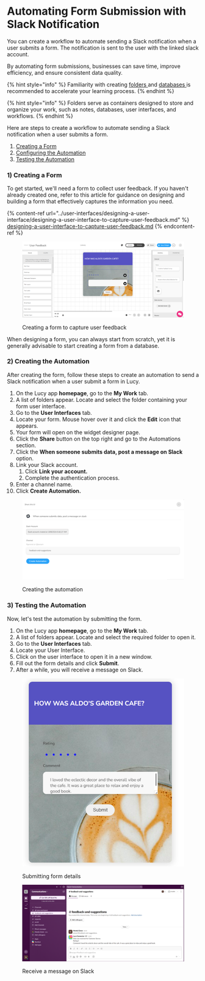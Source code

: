 # Automating Form Submission with Slack Notification

You can create a workflow to automate sending a Slack notification when a user submits a form. The notification is sent to the user with the linked slack account.

By automating form submissions, businesses can save time, improve efficiency, and ensure consistent data quality.

{% hint style="info" %}
Familiarity with creating [folders ](../folders/creating-a-new-folder.md)and [databases ](../databases/creating-and-editing-databases/)is recommended to accelerate your learning process.
{% endhint %}

{% hint style="info" %}
Folders serve as containers designed to store and organize your work, such as notes, databases, user interfaces, and workflows.
{% endhint %}

Here are steps to create a workflow to automate sending a Slack notification when a user submits a form.

1. [Creating a Form](automating-form-submission-with-slack-notification.md#id-1-creating-a-form)
2. [Configuring the Automation](automating-form-submission-with-slack-notification.md#id-2-configuring-the-automation)
3. [Testing the Automation](automating-form-submission-with-slack-notification.md#id-3-testing-the-automation)

### 1) Creating a Form

To get started, we'll need a form to collect user feedback. If you haven't already created one, refer to this article for guidance on designing and building a form that effectively captures the information you need.

{% content-ref url="../user-interfaces/designing-a-user-interface/designing-a-user-interface-to-capture-user-feedback.md" %}
[designing-a-user-interface-to-capture-user-feedback.md](../user-interfaces/designing-a-user-interface/designing-a-user-interface-to-capture-user-feedback.md)
{% endcontent-ref %}

<figure><img src="../.gitbook/assets/image (38).png" alt=""><figcaption><p>Creating a form to capture user feedback</p></figcaption></figure>

When designing a form, you can always start from scratch, yet it is generally advisable to start creating a form from a database.

### 2) Creating the Automation

After creating the form, follow these steps to create an automation to send a Slack notification when a user submit a form in Lucy.&#x20;

1. On the Lucy app **homepage**, go to the **My Work** tab.
2. A list of folders appear. Locate and select the folder containing your form user interface.
3. Go to the **User Interfaces** tab.
4. Locate your form. Mouse hover over it and click the **Edit** icon that appears.
5. Your form will open on the widget designer page.
6. Click the **Share** button on the top right and go to the Automations section.
7. Click the **When someone submits data, post a message on Slack** option.
8. Link your Slack account.
   1. Click **Link your account.**
   2. Complete the authentication process.
9. Enter a channel name.
10. Click **Create Automation.**

<figure><img src="../.gitbook/assets/image (35).png" alt=""><figcaption><p>Creating the automation</p></figcaption></figure>

### 3) Testing the Automation

Now, let's test the automation by submitting the form.

1. On the Lucy app **homepage**, go to the **My Work** tab.
2. A list of folders appear. Locate and select the required folder to open it.
3. Go to the **User Interfaces** tab.
4. Locate your User Interface.
5. Click on the user interface to open it in a new window.
6. Fill out the form details and click **Submit**.
7. After a while, you will receive a message on Slack.



<figure><img src="../.gitbook/assets/image (36).png" alt="" width="426"><figcaption><p>Submitting form details</p></figcaption></figure>

<figure><img src="../.gitbook/assets/image (37).png" alt=""><figcaption><p>Receive a message on Slack</p></figcaption></figure>
